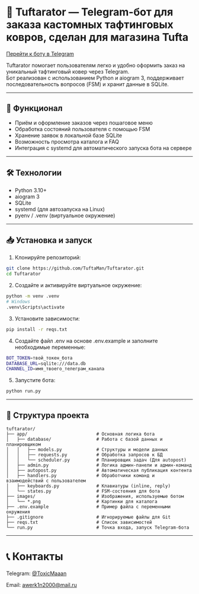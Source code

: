 # 🤖 Tuftarator — Telegram-бот для заказа кастомных тафтинговых ковров, сделан для магазина Tufta

[Перейти к боту в Telegram](https://t.me/Tuftarator_bot)

Tuftarator помогает пользователям легко и удобно оформить заказ на уникальный тафтинговый ковер через Telegram.  
Бот реализован с использованием Python и aiogram 3, поддерживает последовательность вопросов (FSM) и хранит данные в SQLite.

---

## 🚀 Функционал

- Приём и оформление заказов через пошаговое меню  
- Обработка состояний пользователя с помощью FSM  
- Хранение заявок в локальной базе SQLite   
- Возможность просмотра каталога и FAQ
- Интеграция с systemd для автоматического запуска бота на сервере 

---

## 🛠 Технологии

- Python 3.10+  
- aiogram 3  
- SQLite  
- systemd (для автозапуска на Linux)  
- pyenv / .venv (виртуальное окружение)

---

## 📥 Установка и запуск

1. Клонируйте репозиторий:
```bash
git clone https://github.com/TuftaMan/Tuftarator.git
cd Tuftarator
```

2. Создайте и активируйте виртуальное окружение:
```bash
python -m venv .venv
# Windows
.venv\Scripts\activate
```
3. Установите зависимости:
```bash
pip install -r reqs.txt
```
4. Создайте файл .env на основе .env.example и заполните необходимые переменные:
```bash
BOT_TOKEN=твой_токен_бота
DATABASE_URL=sqlite:///data.db
CHANNEL_ID=имя_твоего_телеграм_канала
```

5. Запустите бота:
```bash
python run.py
```

---

## 📁 Структура проекта
```plaintext
tuftarator/
├── app/                          # Основная логика бота
│   ├── database/                 # Работа с базой данных и планировщиком
│   │   ├── models.py             # Структуры и модели данных
│   │   ├── requests.py           # Обработка запросов к БД
│   │   └── scheduler.py          # Планировщик задач (Для autopost)
│   ├── admin.py                  # Логика админ-панели и админ-команд
│   ├── autopost.py               # Автоматическая публикация контента
│   ├── handlers.py               # Обработчики команд и взаимодействий с пользователем
│   ├── keyboards.py              # Клавиатуры (inline, reply)
│   └── states.py                 # FSM-состояния для бота
├── images/                       # Изображения, используемые ботом
│   └── *.png                     # Картинки для каталога
├── .env.example                  # Пример файла с переменными окружения
├── .gitignore                    # Игнорируемые файлы для Git 
├── reqs.txt                      # Список зависимостей
└── run.py                        # Точка входа, запуск Telegram-бота
```

---

# 📞 Контакты
Telegram: [@ToxicMaaan](https://t.me/ToxicMaaan)

Email: awerk1n2000@mail.ru
